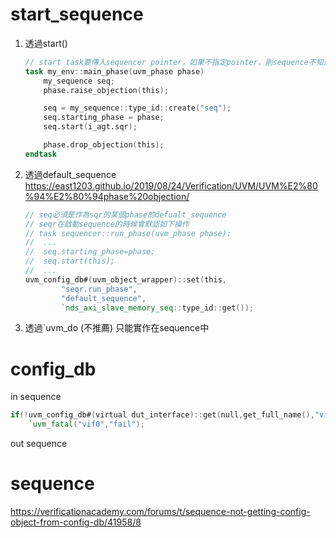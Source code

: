 # start_sequence

1. 透過start()
	```verilog
	// start task要傳入sequencer pointer，如果不指定pointer，則sequence不知道要將產生的trasacntion交給哪個sequencer
	task my_env::main_phase(uvm_phase phase)
	    my_sequence seq;
	    phase.raise_objection(this);
	
	    seq = my_sequence::type_id::create("seq");
	    seq.starting_phase = phase;
	    seq.start(i_agt.sqr);
	
	    phase.drop_objection(this);
	endtask
	```
2. 透過default_sequence
	https://east1203.github.io/2019/08/24/Verification/UVM/UVM%E2%80%94%E2%80%94phase%20objection/
	```verilog
	// seq必須是作為sqr的某個phase的defualt_sequence
	// seqr在啟動sequence的時候會默認如下操作
	// task sequencer::run_phase(uvm_phase phase):
	//	...
	//	seq.starting_phase=phase;
	//	seq.start(this);
	//	...
	uvm_config_db#(uvm_object_wrapper)::set(this,
	        "seqr.run_phase",
	        "default_sequence",
	        `nds_axi_slave_memory_seq::type_id::get());
	```
3. 透過`uvm_do (不推薦)
	只能實作在sequence中

# config_db
in sequence
```verilog
if(!uvm_config_db#(virtual dut_interface)::get(null,get_full_name(),"vif0",vif0))
	`uvm_fatal("vif0","fail");
```
out sequence

# sequence
https://verificationacademy.com/forums/t/sequence-not-getting-config-object-from-config-db/41958/8
